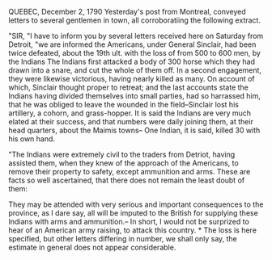   QUEBEC, December 2, 1790 Yesterday's post from Montreal, conveyed letters to several gentlemen in town, all corroboratiing the following extract.  "SIR, "I have to inform you by several letters received here on Saturday from Detroit, "we are informed the Americans, under General Sinclair, had been twice defeated, about the 19th ult. with the loss of from 500 to 600 men, by the Indians The Indians first attacked a body of 300 horse which they had drawn into a snare, and cut the whole of them off. In a second engagement, they were likewise victorious, having nearly killed as many. On account of which, Sinclair thought proper to retreat; and the last accounts state the Indians having divided themselves into small parties, had so harrassed him, that he was obliged to leave the wounded in the field–Sinclair lost his artillery, a cohorn, and grass-hopper. It is said the Indians are very much elated at their success, and that numbers were daily joining them, at their head quarters, about the Maimis towns– One Indian, it is said, killed 30 with his own hand.  "The Indians were extremely civil to the traders from Detriot, having assisted them, when they knew of the approach of the Americans, to remove their property to safety, except ammunition and arms. These are facts so well ascertained, that there does not remain the least doubt of them:  They may be attended with very serious and important consequences to the province, as I dare say, all will be imputed to the British for supplying these Indians with arms and ammunition.– In short, I would not be surprized to hear of an American army raising, to attack this country. * The loss is here specified, but other letters differing in number, we shall only say, the estimate in general does not appear considerable.